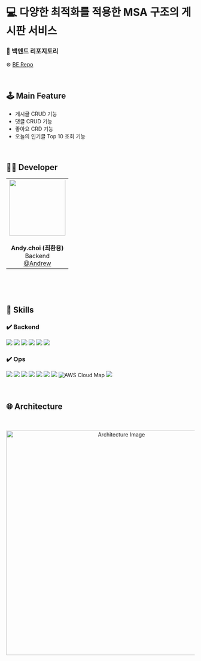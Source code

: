 
<div >
    <h1> 💻 다양한 최적화를 적용한 MSA 구조의 게시판 서비스</h1>
</div>

<div>

### 🔗 백엔드 리포지토리  
⚙️ <a href="https://github.com/boaR-d/backEnd">BE Repo</a>
</div>
<br>

## 🕹️ Main Feature
* 게시글 CRUD 기능
* 댓글 CRUD 기능
* 좋아요 CRD 기능
* 오늘의 인기글 Top 10 조회 기능

<br />

## 👨‍💻 Developer

<div align="center">

<table>
  <tr>
    <td align="center">
      <img src="https://avatars.githubusercontent.com/u/92637789?v=4" width="150" height="150"><br><br>
      <strong>Andy.choi (최환용)</strong><br>
      Backend<br>
      <a href="https://github.com/HuttTheJAVA">@Andrew</a>
    </td>
  </tr>
</table>

</div>


<br />
<br />
<br />


## 🔧 Skills


<div  style="width:100%">
<h3>✔️ Backend</h3>
<img src="https://img.shields.io/badge/Java-007396?style=for-the-badge&logo=java&logoColor=white">
<img src="https://img.shields.io/badge/Spring%20Boot-6DB33F?style=for-the-badge&logo=springboot&logoColor=white">
<img src="https://img.shields.io/badge/Spring%20JPA-6DB33F?style=for-the-badge&logo=springboot&logoColor=white">
<img src="https://img.shields.io/badge/MySQL-4479A1?style=for-the-badge&logo=mysql&logoColor=white">
<img src="https://img.shields.io/badge/Redis-DC382D?style=for-the-badge&logo=redis&logoColor=white">
<img src="https://img.shields.io/badge/kafka-231F20?style=for-the-badge&logo=apachekafka&logoColor=white">
<h3>✔️ Ops</h3>
<img src="https://img.shields.io/badge/Docker-2496ED?style=for-the-badge&logo=docker&logoColor=white">
<img src="https://img.shields.io/badge/AWS%20ECS-FF9900?style=for-the-badge&logo=amazonecs&logoColor=white">
<img src="https://img.shields.io/badge/AWS%20CloudFront-8000FF?style=for-the-badge&logo=amazonaws&logoColor=white">
<img src="https://img.shields.io/badge/AWS%20S3-569A31?style=for-the-badge&logo=amazons3&logoColor=white">
<img src="https://img.shields.io/badge/AWS%20Route%2053-8000FF?style=for-the-badge&logo=amazonrds&logoColor=white">
<img src="https://img.shields.io/badge/AWS%20ALB-232F3E?style=for-the-badge&logo=amazonaws&logoColor=white">
<img src="https://img.shields.io/badge/AWS%20RDS-527FFF?style=for-the-badge&logo=amazonrds&logoColor=white">
<img alt="AWS Cloud Map" src="https://img.shields.io/badge/AWS%20Cloud%20Map-8000FF?style=for-the-badge&logo=amazonaws&logoColor=white"/>
<img src="https://img.shields.io/badge/AWS%20Elasticache-1488C6?style=for-the-badge&logo=amazonec2&logoColor=white">
<br />
<br />
<br />


## 🌐 Architecture

<div align="center">
  <br />
<br />
  <img src="https://github.com/user-attachments/assets/4849dbc7-d6c5-4700-8567-54c802935823" width="600" alt="Architecture Image"/>
</div>



